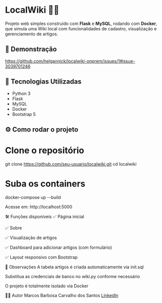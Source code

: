# LocalWiki 📝🌐

Projeto web simples construído com **Flask** e **MySQL**, rodando com **Docker**, que simula uma Wiki local com funcionalidades de cadastro, visualização e gerenciamento de artigos.

## 📸 Demonstração
https://github.com/helgannick/localwiki-onprem/issues/1#issue-3039701246


## 🚀 Tecnologias Utilizadas

- Python 3
- Flask
- MySQL
- Docker
- Bootstrap 5

## ⚙️ Como rodar o projeto

# Clone o repositório
git clone https://github.com/seu-usuario/localwiki.git
cd localwiki

# Suba os containers
docker-compose up --build

Acesse em: http://localhost:5000

🛠️ Funções disponíveis
✅ Página inicial

✅ Sobre

✅ Visualização de artigos

✅ Dashboard para adicionar artigos (com formulário)

✅ Layout responsivo com Bootstrap

📌 Observações
A tabela artigos é criada automaticamente via init.sql

Substitua as credenciais de banco no wiki.py conforme necessário

O projeto é totalmente isolado via Docker

🧑‍💻 Autor
Marcos Barbosa Carvalho dos Santos
[LinkedIn](https://www.linkedin.com/in/60bb4023b/)
